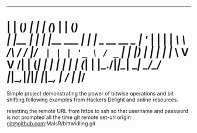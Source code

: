   _     _ _     _            _     _ _ _             
 | |   (_) |   | |          (_)   | | (_)            
 | |__  _| |_  | |___      ___  __| | |_ _ __   __ _ 
 | '_ \| | __| | __\ \ /\ / / |/ _` | | | '_ \ / _` |
 | |_) | | |_  | |_ \ V  V /| | (_| | | | | | | (_| |
 |_.__/|_|\__|  \__| \_/\_/ |_|\__,_|_|_|_| |_|\__, |
                                                __/ |
                                               |___/ 
===========

Simple project demonstrating the power of bitwise operations and bit shifting following examples from Hackers Delight
and online resources.  

resetting the remote URL from https to ssh so that username and password is not prompted all the time
git remote set-url origin git@github.com:MalsR/bittwidling.git
